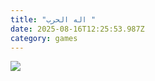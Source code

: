 ```yaml
---
title: "اله الحرب "
date: 2025-08-16T12:25:53.987Z
category: games
---
```

![](/images/uploads/1000118976.jpg)